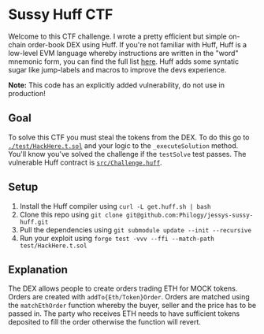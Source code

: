 # Sussy Huff CTF

Welcome to this CTF challenge. I wrote a pretty efficient but simple on-chain order-book DEX using
Huff. If you're not familiar with Huff, Huff is a low-level EVM language whereby instructions are
written in the "word" mnemonic form, you can find the full list [here](https://evm.codes). Huff adds
some syntatic sugar like jump-labels and macros to improve the devs experience.

**Note:** This code has an explicitly added vulnerability, do not use in production!

## Goal

To solve this CTF you must steal the tokens from the DEX. To do this go to
[`./test/HackHere.t.sol`](test/HackHere.t.sol) and your logic to the `_executeSolution` method.
You'll know you've solved the challenge if the `testSolve` test passes. The vulnerable Huff contract
is [`src/Challenge.huff`](src/Challenge.huff).

## Setup

1. Install the Huff compiler using `curl -L get.huff.sh | bash`
2. Clone this repo using `git clone git@github.com:Philogy/jessys-sussy-huff.git`
3. Pull the dependencies using `git submodule update --init --recursive`
4. Run your exploit using `forge test -vvv --ffi --match-path test/HackHere.t.sol`

## Explanation
The DEX allows people to create orders trading ETH for MOCK tokens. Orders are created with
`addTo{Eth/Token}Order`. Orders are matched using the `matchEthOrder` function whereby the buyer,
seller and the price has to be passed in. The party who receives ETH needs to have sufficient tokens
deposited to fill the order otherwise the function will revert.
